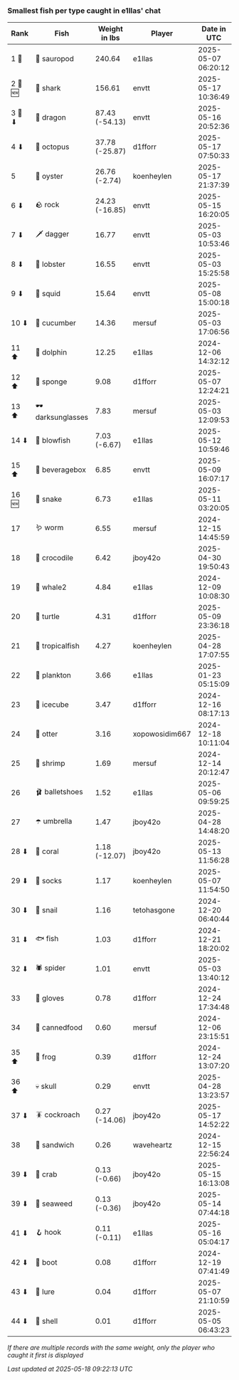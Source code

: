### Smallest fish per type caught in e1llas' chat
| Rank | Fish | Weight in lbs | Player | Date in UTC |
|------|--------|-----------|---------|------|
| 1 🥇  | 🦕 sauropod | 240.64 | e1llas | 2025-05-07 06:20:12 |
| 2 🥈 🆕 | 🦈 shark | 156.61 | envtt | 2025-05-17 10:36:49 |
| 3 🥉 ⬇ | 🐉 dragon | 87.43 (-54.13) | envtt | 2025-05-16 20:52:36 |
| 4 ⬇ | 🐙 octopus | 37.78 (-25.87) | d1fforr | 2025-05-17 07:50:33 |
| 5  | 🦪 oyster | 26.76 (-2.74) | koenheylen | 2025-05-17 21:37:39 |
| 6 ⬇ | 🪨 rock | 24.23 (-16.85) | envtt | 2025-05-15 16:20:05 |
| 7 ⬇ | 🗡️ dagger | 16.77 | envtt | 2025-05-03 10:53:46 |
| 8 ⬇ | 🦞 lobster | 16.55 | envtt | 2025-05-03 15:25:58 |
| 9 ⬇ | 🦑 squid | 15.64 | envtt | 2025-05-08 15:00:18 |
| 10 ⬇ | 🥒 cucumber | 14.36 | mersuf | 2025-05-03 17:06:56 |
| 11 ⬆ | 🐬 dolphin | 12.25 | e1llas | 2024-12-06 14:32:12 |
| 12 ⬆ | 🧽 sponge | 9.08 | d1fforr | 2025-05-07 12:24:21 |
| 13 ⬆ | 🕶️ darksunglasses | 7.83 | mersuf | 2025-05-03 12:09:53 |
| 14 ⬇ | 🐡 blowfish | 7.03 (-6.67) | e1llas | 2025-05-12 10:59:46 |
| 15 ⬆ | 🧃 beveragebox | 6.85 | envtt | 2025-05-09 16:07:17 |
| 16 🆕 | 🐍 snake | 6.73 | e1llas | 2025-05-11 03:20:05 |
| 17  | 🪱 worm | 6.55 | mersuf | 2024-12-15 14:45:59 |
| 18  | 🐊 crocodile | 6.42 | jboy42o | 2025-04-30 19:50:43 |
| 19  | 🐋 whale2 | 4.84 | e1llas | 2024-12-09 10:08:30 |
| 20  | 🐢 turtle | 4.31 | d1fforr | 2025-05-09 23:36:18 |
| 21  | 🐠 tropicalfish | 4.27 | koenheylen | 2025-04-28 17:07:55 |
| 22  | 🦠 plankton | 3.66 | e1llas | 2025-01-23 05:15:09 |
| 23  | 🧊 icecube | 3.47 | d1fforr | 2024-12-16 08:17:13 |
| 24  | 🦦 otter | 3.16 | xopowosidim667 | 2024-12-18 10:11:04 |
| 25  | 🦐 shrimp | 1.69 | mersuf | 2024-12-14 20:12:47 |
| 26  | 🩰 balletshoes | 1.52 | e1llas | 2025-05-06 09:59:25 |
| 27  | ☂️ umbrella | 1.47 | jboy42o | 2025-04-28 14:48:20 |
| 28 ⬇ | 🪸 coral | 1.18 (-12.07) | jboy42o | 2025-05-13 11:56:28 |
| 29 ⬇ | 🧦 socks | 1.17 | koenheylen | 2025-05-07 11:54:50 |
| 30 ⬇ | 🐌 snail | 1.16 | tetohasgone | 2024-12-20 06:40:44 |
| 31 ⬇ | 🐟 fish | 1.03 | d1fforr | 2024-12-21 18:20:02 |
| 32 ⬇ | 🕷️ spider | 1.01 | envtt | 2025-05-03 13:40:12 |
| 33  | 🧤 gloves | 0.78 | d1fforr | 2024-12-24 17:34:48 |
| 34  | 🥫 cannedfood | 0.60 | mersuf | 2024-12-06 23:15:51 |
| 35 ⬆ | 🐸 frog | 0.39 | d1fforr | 2024-12-24 13:07:20 |
| 36 ⬆ | 💀 skull | 0.29 | envtt | 2025-04-28 13:23:57 |
| 37 ⬇ | 🪳 cockroach | 0.27 (-14.06) | jboy42o | 2025-05-17 14:52:22 |
| 38  | 🥪 sandwich | 0.26 | waveheartz | 2024-12-15 22:56:24 |
| 39 ⬇ | 🦀 crab | 0.13 (-0.66) | jboy42o | 2025-05-15 16:13:08 |
| 39 ⬇ | 🌿 seaweed | 0.13 (-0.36) | jboy42o | 2025-05-14 07:44:18 |
| 41 ⬇ | 🪝 hook | 0.11 (-0.11) | e1llas | 2025-05-16 05:04:17 |
| 42 ⬇ | 👢 boot | 0.08 | d1fforr | 2024-12-19 07:41:49 |
| 43 ⬇ | 🎏 lure | 0.04 | d1fforr | 2025-05-07 21:10:59 |
| 44 ⬇ | 🐚 shell | 0.01 | d1fforr | 2025-05-05 06:43:23 |

_If there are multiple records with the same weight, only the player who caught it first is displayed_

_Last updated at 2025-05-18 09:22:13 UTC_